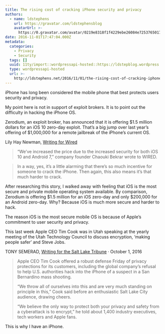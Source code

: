 ```yaml
---
title: The rising cost of cracking iPhone security and privacy
authors:
  - name: ldstephens
    url: https://gravatar.com/ldstephensblog
    avatarUrl: >-
      https://0.gravatar.com/avatar/0219e8318f1f4229ebe26084e7253765017f43ca0c631be37dc6d0b8ad6e40a4?s=96&d=identicon&r=G
date: 2016-11-01T17:47:04.000Z
metadata:
  categories:
    - Privacy
    - Security
  tags: []
  uuid: 11ty/import::wordpressapi-hosted::https://ldstepblog.wordpress.com/?p=58
  type: wordpressapi-hosted
  url: >-
    http://ldstephens.net/2016/11/01/the-rising-cost-of-cracking-iphone-security-and-privacy/
---
```

iPhone has long been considered the mobile phone that best protects users security and privacy.

My point here is not in support of exploit brokers. It is to point out the difficulty in hacking the iPhone OS.

Zerodium, an exploit broker, has announced that it is offering $1.5 million dollars for an iOS 10 zero-day exploit. That’s a big jump over last year’s offering of $1,000,000 for a remote jailbreak of the iPhone’s current OS.

Lily Hay Newman, [Writing for Wired](https://www.wired.com/2016/09/top-shelf-iphone-hack-now-goes-1-5-million/)

> “We’ve increased the price due to the increased security for both iOS 10 and Android 7,” company founder Chaouki Bekrar wrote to WIRED.

> In a way, yes, it’s a little alarming that there’s so much incentive for someone to crack the iPhone. Then again, this also means it’s that much harder to crack.

After researching this story, I walked away with feeling that iOS is the most secure and private mobile operating system available. By comparison, Zerodium is offering $1.5 million for an iOS zero-day and only $200,000 for an Android zero-day. Why? Because iOS is much more secure and harder to hack.

The reason iOS is the most secure mobile OS is because of Apple’s commitment to user security and privacy.

This last week Apple CEO Tim Cook was in Utah speaking at the yearly meeting of the Utah Technology Council to discuss encryption, ‘making people safer’ and Steve Jobs.

TONY SEMERAD, [Writing for the Salt Lake Tribune](http://www.sltrib.com/home/4416681-155/apple-ceo-tim-cook-stops-by) · October 1, 2016

> Apple CEO Tim Cook offered a robust defense Friday of privacy protections for its customers, including the global company’s refusal to help U.S. authorities hack into the iPhone of a suspect in a San Bernardino mass shooting.
> 
> “We throw all of ourselves into this and are very much standing on principle in this,” Cook said before an enthusiastic Salt Lake City audience, drawing cheers.
> 
> “We believe the only way to protect both your privacy and safety from a cyberattack is to encrypt,” he told about 1,400 industry executives, tech workers and Apple fans.

This is why I have an iPhone.